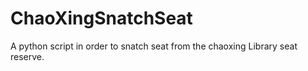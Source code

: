 # ChaoXingSnatchSeat
A python script in order to snatch seat from the chaoxing Library seat reserve.
